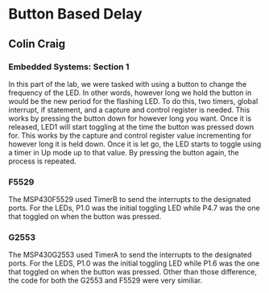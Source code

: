 # Button Based Delay
## Colin Craig 
### Embedded Systems: Section 1 
In this part of the lab, we were tasked with using a button to change the frequency of the LED. In other words, however long we hold the button in would be the new period for the flashing LED. To do this, two timers, global interrupt, if statement, and a capture and control register is needed. This works by pressing the button down for however long you want. Once it is released, LED1 will start toggling at the time the button was pressed down for. This works by the capture and control register value incrementing for however long it is held down. Once it is let go, the LED starts to toggle using a timer in Up mode up to that value. By pressing the button again, the process is repeated. 
### F5529 
The MSP430F5529 used TimerB to send the interrupts to the designated ports. For the LEDs, P1.0 was the initial toggling LED while P4.7 was the one that toggled on when the button was pressed. 
### G2553 
The MSP430G2553 used TimerA to send the interrupts to the designated ports. For the LEDS, P1.0 was the initial toggling LED while P1.6 was the one that toggled on when the button was pressed. Other than those difference, the code for both the G2553 and F5529 were very similiar. 
